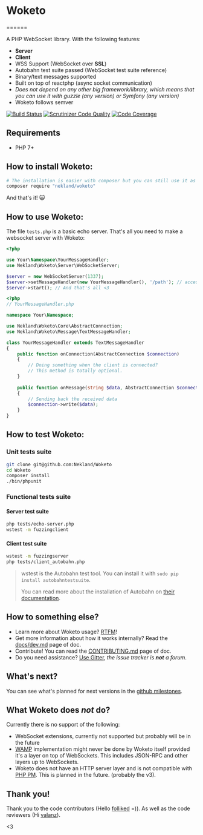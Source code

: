 # Woketo
======

A PHP WebSocket library. With the following features:

* **Server**
* **Client**
* WSS Support (WebSocket over **SSL**)
* Autobahn test suite passed (WebSocket test suite reference)
* Binary/text messages supported
* Built on top of reactphp (async socket communication)
* *Does not depend on any other big framework/library, which means that you can use it with guzzle (any version) or Symfony (any version)*
* Woketo follows semver

[![Build Status](https://travis-ci.org/Nekland/Woketo.svg?branch=master)](https://travis-ci.org/Nekland/Woketo) [![Scrutinizer Code Quality](https://scrutinizer-ci.com/g/Nekland/Woketo/badges/quality-score.png?b=master)](https://scrutinizer-ci.com/g/Nekland/Woketo/?branch=master) [![Code Coverage](https://scrutinizer-ci.com/g/Nekland/Woketo/badges/coverage.png?b=master)](https://scrutinizer-ci.com/g/Nekland/Woketo/?branch=master)

Requirements
------------

* PHP 7+

How to install Woketo:
--------------

```bash
# The installation is easier with composer but you can still use it as a git submodule!
composer require "nekland/woketo"
```

And that's it! :scream_cat: 

How to use Woketo:
-------------

The file `tests.php` is a basic echo server. That's all you need to make a websocket server with Woketo:


```php
<?php

use Your\Namespace\YourMessageHandler;
use Nekland\Woketo\Server\WebSocketServer;

$server = new WebSocketServer(1337);
$server->setMessageHandler(new YourMessageHandler(), '/path'); // accessible on ws://127.0.0.1:1337/path
$server->start(); // And that's all <3
```

```php
<?php
// YourMessageHandler.php

namespace Your\Namespace;

use Nekland\Woketo\Core\AbstractConnection;
use Nekland\Woketo\Message\TextMessageHandler;

class YourMessageHandler extends TextMessageHandler
{
    public function onConnection(AbstractConnection $connection)
    {
        // Doing something when the client is connected?
        // This method is totally optional.
    }
    
    public function onMessage(string $data, AbstractConnection $connection)
    {
        // Sending back the received data
        $connection->write($data);
    }
}
```

How to test Woketo:
-----------

### Unit tests suite

```bash
git clone git@github.com:Nekland/Woketo
cd Woketo
composer install
./bin/phpunit
```


### Functional tests suite

#### Server test suite

```bash
php tests/echo-server.php
wstest -m fuzzingclient
```

#### Client test suite

```bash
wstest -m fuzzingserver
php tests/client_autobahn.php
```

> wstest is the Autobahn test tool. You can install it with `sudo pip install autobahntestsuite`.
>
> You can read more about the installation of Autobahn on
> [their documentation](http://autobahn.ws/testsuite/installation.html#installation).

How to something else?
-----------------------

* Learn more about Woketo usage? [RTFM](docs/index.md)!
* Get more information about how it works internally? Read the [docs/dev.md](docs/dev.md) page of doc.
* Contribute! You can read the [CONTRIBUTING.md](CONTRIBUTING.md) page of doc.
* Do you need assistance? [Use Gitter](http://gitter.im/Nekland/Woketo), _the issue tracker is **not** a forum_.

What's next?
-------------

You can see what's planned for next versions in the [github milestones](https://github.com/Nekland/Woketo/milestones).

What Woketo does _not_ do?
---------------------------

Currently there is no support of the following:

- WebSocket extensions, currently not supported but probably will be in the future
- [WAMP](http://wamp-proto.org/) implementation might never be done by Woketo itself provided it's a layer on top of
  WebSockets. This includes JSON-RPC and other layers up to WebSockets.
- Woketo does not have an HTTP server layer and is not compatible with [PHP PM](https://github.com/php-pm/php-pm). This is planned in the future. (probably the v3).

Thank you!
------

Thank you to the code contributors (Hello [folliked](https://github.com/folliked) =)). As well as the code reviewers (Hi [valanz](https://github.com/valanz)).

<3
